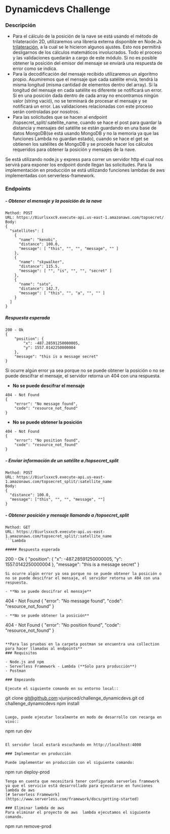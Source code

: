 # Dynamicdevs Challenge

### Descripción
-   Para el cálculo de la posición de la nave se está usando el método de trilateración 2D, utilizaremos una librería externa disponible en Node.Js [trilateración](https://www.npmjs.com/package/trilateration), a la cual se le hicieron algunos ajustes. Esto nos permitirá desligarnos de los cálculos matemáticos involucrados. Todo el proceso y las validaciones quedarán a cargo de este módulo. Si no es posible obtener la posición del emisor del mensaje se enviará una respuesta de error como se indica.
- Para la decodificación del mensaje recibido utilizaremos un algoritmo propio. Asumiremos que el mensaje que cada satélite envía, tendrá la misma longitud (misma cantidad de elementos dentro del array). Si la longitud del mensaje en cada satélite es diferente se notificará un error. Si en una posición dada dentro de cada array no encontramos ningún valor (string vació), no se terminará de procesar el mensaje y se notificará un error. Las validaciones relacionadas con este proceso serán controladas por nosotros.
- Para las solicitudes que se hacen al endpoint /topsecret_split/:satellite_name, cuando se hace el post para guardar la distancia y mensajes del satélite se están guardando en una base de datos MongoDB(se está usando MongoDB y no la memoria ya que las funciones Lambda no guardan estado), cuando se hace el get se obtienen los satélites de MongoDB y se procede hacer los cálculos requeridos para obtener la posición y mensajes de la nave.



Se está utilizando node.js y express para correr un servidor http el cual nos servirá para exponer los endpoint donde llegan las solicitudes. Para la implementación en producción se está utilizando funciones lambdas de aws implementadas con serverless-framework.

### Endpoints
##### - Obtener el mensaje y la posición de la nave
```
Method: POST
URL: https://8iurlsxxc9.execute-api.us-east-1.amazonaws.com/topsecret/
Body: 
{
  "satellites": [
    {
      "name": "kenobi",
      "distance": 100.0,
      "message": [ "this", "", "", "message", "" ]
    },
    {
      "name": "skywalker",
      "distance": 115.5,
      "message": [ "", "is", "", "", "secret" ]
    },
    {
      "name": "sato",
      "distance": 142.7,
      "message": [ "this", "", "a", "", "" ]
    }
  ]
}
```
##### Respuesta esperada
```
200 - Ok
{
    "position": {
        "x": -487.28591250000005,
        "y": 1557.0142250000004
    },
    "message": "this is a message secret"
}
```
Si ocurre algún error ya sea porque no se puede obtener la posición o no se puede descifrar el mensaje, el servidor retorna un 404 con una respuesta.

- **No se puede descifrar el mensaje**
```
404 - Not Found
{
    "error": "No message found",
    "code": "resource_not_found"
}
```
- **No se puede obtener la posición**
```
404 - Not Found
{
    "error": "No position found",
    "code": "resource_not_found"
}
```

##### - Enviar información de un satélite a /topsecret_split
```
Method: POST
URL: https://8iurlsxxc9.execute-api.us-east-1.amazonaws.com/topsecret_split/:satellite_name
Body: 
{
  "distance": 100.0,
  "message": ["this", "", "", "message", ""]
}
```

##### - Obtener posición y mensaje llamando a /topsecret_split
```
Method: GET
URL: https://8iurlsxxc9.execute-api.us-east-1.amazonaws.com/topsecret_split/:satellite_name
```Lambda

##### Respuesta esperada
```
200 - Ok
{
    "position": {
        "x": -487.28591250000005,
        "y": 1557.0142250000004
    },
    "message": "this is a message secret"
}
```
Si ocurre algún error ya sea porque no se puede obtener la posición o no se puede descifrar el mensaje, el servidor retorna un 404 con una respuesta.

- **No se puede descifrar el mensaje**
```
404 - Not Found
{
    "error": "No message found",
    "code": "resource_not_found"
}
```
- **No se puede obtener la posición**
```
404 - Not Found
{
    "error": "No position found",
    "code": "resource_not_found"
}
```

**Para las pruebas en la carpeta postman se encuentra una collection para hacer llamadas al endpoints**
### Requisitos

- Node.js and npm
- Serverless Framework - Lambda (**Solo para producción**)
- Postman

### Empezando

Ejecute el siguiente comando en su entorno local::

```
git clone git@github.com:vjunjoced/challenge_dynamicdevs.git
cd challenge_dynamicdevs
npm install
```

Luego, puede ejecutar localmente en modo de desarrollo con recarga en vivo::

```
npm run dev
```

El servidor local estará escuchando en http://localhost:4000

### Implementar en producción

Puede implementar en producción con el siguiente comando:
```
npm run deploy-prod
```
Tenga en cuenta que necesitará tener configurado serverles framework ya que el servicio está desarrollado para ejecutarse en funciones lambda de aws
[# Serverless Framework](https://www.serverless.com/framework/docs/getting-started)

### Eliminar lambda de aws
Para eliminar el proyecto de aws  lambda ejecutamos el siguiente comando.
```
npm run remove-prod
```